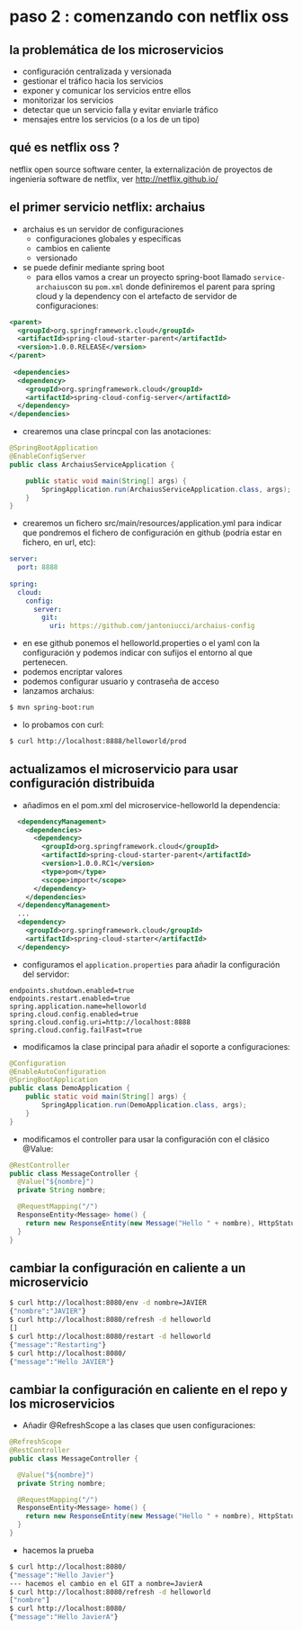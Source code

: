 # paso 2 : comenzando con netflix oss
## la problemática de los microservicios
- configuración centralizada y versionada
- gestionar el tráfico hacia los servicios
- exponer y comunicar los servicios entre ellos
- monitorizar los servicios
- detectar que un servicio falla y evitar enviarle tráfico
- mensajes entre los servicios (o a los de un tipo) 

## qué es netflix oss ?
netflix open source software center, la externalización de proyectos de ingeniería software de netflix, ver http://netflix.github.io/ 

## el primer servicio netflix: archaius
 - archaius es un servidor de configuraciones
   - configuraciones globales y específicas
   - cambios en caliente
   - versionado
 - se puede definir mediante spring boot
   - para ellos vamos a crear un proyecto spring-boot llamado ```service-archaius```con su ```pom.xml``` donde definiremos el parent para spring cloud y la dependency con el artefacto de servidor de configuraciones:

```xml
<parent>
  <groupId>org.springframework.cloud</groupId>
  <artifactId>spring-cloud-starter-parent</artifactId>
  <version>1.0.0.RELEASE</version>
</parent>
        
 <dependencies>
  <dependency>
    <groupId>org.springframework.cloud</groupId>
    <artifactId>spring-cloud-config-server</artifactId>
  </dependency>
</dependencies>
```
   - crearemos una clase princpal con las anotaciones:

```java
@SpringBootApplication
@EnableConfigServer
public class ArchaiusServiceApplication {

    public static void main(String[] args) {
        SpringApplication.run(ArchaiusServiceApplication.class, args);
    }
}
```
   - crearemos un fichero src/main/resources/application.yml para indicar que pondremos el fichero de configuración en github (podría estar en fichero, en url, etc): 

```yaml
server:
  port: 8888
 
spring:
  cloud:
    config:
      server:
        git:
          uri: https://github.com/jantoniucci/archaius-config
```
   - en ese github ponemos el helloworld.properties o el yaml con la configuración y podemos indicar con sufijos el entorno al que pertenecen.
   - podemos encriptar valores
   - podemos configurar usuario y contraseña de acceso
   - lanzamos archaius:
```sh
$ mvn spring-boot:run
```
   - lo probamos con curl:
```sh
$ curl http://localhost:8888/helloworld/prod
```

## actualizamos el microservicio para usar configuración distribuida
   - añadimos en el pom.xml del microservice-helloworld la dependencia:

```xml
  <dependencyManagement>
    <dependencies>
      <dependency>
        <groupId>org.springframework.cloud</groupId>
        <artifactId>spring-cloud-starter-parent</artifactId>
        <version>1.0.0.RC1</version>
        <type>pom</type>
        <scope>import</scope>
      </dependency>
    </dependencies>
  </dependencyManagement>
  ...
  <dependency>
    <groupId>org.springframework.cloud</groupId>
    <artifactId>spring-cloud-starter</artifactId>
  </dependency>
```
   - configuramos el ```application.properties``` para añadir la configuración del servidor:
```properties
endpoints.shutdown.enabled=true
endpoints.restart.enabled=true
spring.application.name=helloworld
spring.cloud.config.enabled=true
spring.cloud.config.uri=http://localhost:8888
spring.cloud.config.failFast=true
```

   - modificamos la clase principal para añadir el soporte a configuraciones:
 
```java
@Configuration
@EnableAutoConfiguration
@SpringBootApplication
public class DemoApplication {
    public static void main(String[] args) {
        SpringApplication.run(DemoApplication.class, args);
    }
}
```
   - modificamos el controller para usar la configuración con el clásico @Value:

```java
@RestController
public class MessageController {
  @Value("${nombre}")
  private String nombre;

  @RequestMapping("/")
  ResponseEntity<Message> home() {
    return new ResponseEntity(new Message("Hello " + nombre), HttpStatus.ACCEPTED);
  }
}

```

## cambiar la configuración en caliente a un microservicio
```sh
$ curl http://localhost:8080/env -d nombre=JAVIER
{"nombre":"JAVIER"}
$ curl http://localhost:8080/refresh -d helloworld
[]
$ curl http://localhost:8080/restart -d helloworld
{"message":"Restarting"}
$ curl http://localhost:8080/
{"message":"Hello JAVIER"}
```
## cambiar la configuración en caliente en el repo y los microservicios
 - Añadir @RefreshScope a las clases que usen configuraciones:

```java
@RefreshScope
@RestController
public class MessageController {

  @Value("${nombre}")
  private String nombre;

  @RequestMapping("/")
  ResponseEntity<Message> home() {
    return new ResponseEntity(new Message("Hello " + nombre), HttpStatus.ACCEPTED);
  }
}
```

 - hacemos la prueba

```sh
$ curl http://localhost:8080/
{"message":"Hello Javier"}
--- hacemos el cambio en el GIT a nombre=JavierA
$ curl http://localhost:8080/refresh -d helloworld
["nombre"]
$ curl http://localhost:8080/
{"message":"Hello JavierA"}
```

 